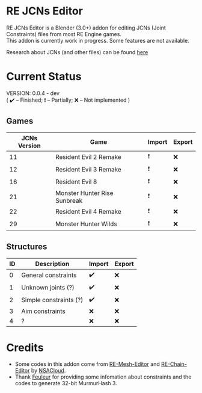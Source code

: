 # RE JCNs Editor #
RE JCNs Editor is a Blender (3.0+) addon for editing JCNs (Joint Constraints) files from most RE Engine games. <br>
This addon is currently work in progress. Some features are not available. <br>

Research about JCNs (and other files) can be found [here](https://github.com/XenonBaruku/MHWs-Research-Templates)

# Current Status
VERSION: 0.0.4 - dev <br>
( :heavy_check_mark: – Finished; :heavy_exclamation_mark: – Partially; :x: – Not implemented )

## Games
| JCNs Version | Game                            | Import                   | Export    |
| ------       | ------                          | ------                   | ------    |
| 11           | Resident Evil 2 Remake          | :heavy_exclamation_mark: | :x:       |
| 12           | Resident Evil 3 Remake          | :heavy_exclamation_mark: | :x:       |
| 16           | Resident Evil 8                 | :heavy_exclamation_mark: | :x:       |
| 21           | Monster Hunter Rise Sunbreak    | :heavy_exclamation_mark: | :x:       |
| 22           | Resident Evil 4 Remake          | :heavy_exclamation_mark: | :x:       |
| 29           | Monster Hunter Wilds            | :heavy_exclamation_mark: | :x:       |

## Structures
| ID     | Description             | Import                   | Export    |
| ------ | ------                  | ------                   | ------    |
| 0      | General constraints     | :heavy_check_mark:       | :x:       |
| 1      | Unknown joints (?)      | :heavy_check_mark:       | :x:       |
| 2      | Simple constraints (?)  | :heavy_check_mark:       | :x:       |
| 3      | Aim constraints         | :x:                      | :x:       |
| 4      | ?                       | :x:                      | :x:       |


# Credits
 * Some codes in this addon come from [RE-Mesh-Editor](https://github.com/NSACloud/RE-Mesh-Editor) and [RE-Chain-Editor](https://github.com/NSACloud/RE-Chain-Editor) by [NSACloud](https://github.com/NSACloud).
 * Thank [Feuleur](https://github.com/Feuleur) for providing some infomation about constraints and the codes to generate 32-bit MurmurHash 3.
